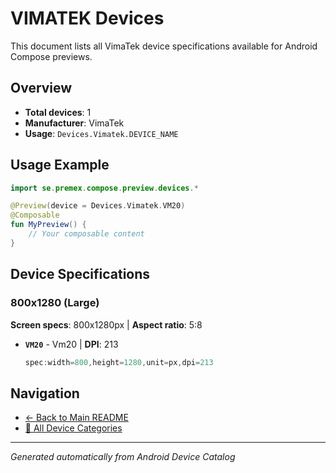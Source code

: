 # VIMATEK Devices

This document lists all VimaTek device specifications available for Android Compose previews.

## Overview

- **Total devices**: 1
- **Manufacturer**: VimaTek
- **Usage**: `Devices.Vimatek.DEVICE_NAME`

## Usage Example

```kotlin
import se.premex.compose.preview.devices.*

@Preview(device = Devices.Vimatek.VM20)
@Composable
fun MyPreview() {
    // Your composable content
}
```

## Device Specifications

### 800x1280 (Large)

**Screen specs**: 800x1280px | **Aspect ratio**: 5:8

- **`VM20`** - Vm20 | **DPI**: 213
  ```kotlin
  spec:width=800,height=1280,unit=px,dpi=213
  ```

## Navigation

- [← Back to Main README](../../README.md)
- [📱 All Device Categories](../README.md)

---
*Generated automatically from Android Device Catalog*
